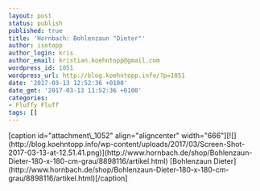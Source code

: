```yaml
---
layout: post
status: publish
published: true
title: 'Hornbach: Bohlenzaun "Dieter"'
author: isotopp
author_login: kris
author_email: kristian.koehntopp@gmail.com
wordpress_id: 1051
wordpress_url: http://blog.koehntopp.info/?p=1051
date: '2017-03-13 12:52:36 +0100'
date_gmt: '2017-03-13 11:52:36 +0100'
categories:
- Fluffy Fluff
tags: []
---
```

<p>[caption id="attachment\_1052" align="aligncenter" width="666"][![](http://blog.koehntopp.info/wp-content/uploads/2017/03/Screen-Shot-2017-03-13-at-12.51.41.png)](http://www.hornbach.de/shop/Bohlenzaun-Dieter-180-x-180-cm-grau/8898116/artikel.html) [Bohlenzaun Dieter](http://www.hornbach.de/shop/Bohlenzaun-Dieter-180-x-180-cm-grau/8898116/artikel.html)[/caption]</p>
